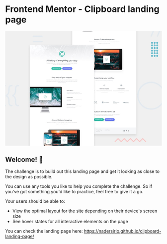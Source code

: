 # Frontend Mentor - Clipboard landing page

![Design preview for the Clipboard landing page coding challenge](./design/desktop-preview.jpg)

## Welcome! 👋

The challenge is to build out this landing page and get it looking as close to the design as possible.

You can use any tools you like to help you complete the challenge. So if you've got something you'd like to practice, feel free to give it a go.

Your users should be able to: 

- View the optimal layout for the site depending on their device's screen size
- See hover states for all interactive elements on the page

You can check the landing page here: https://nadersirio.github.io/clipboard-landing-page/
